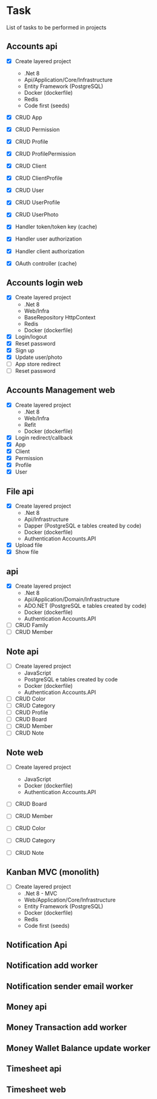 # Task

List of tasks to be performed in projects

## Accounts api
- [x] Create layered project 
    - .Net 8
    - Api/Application/Core/Infrastructure
    - Entity Framework (PostgreSQL)
    - Docker (dockerfile)
    - Redis
    - Code first (seeds)
- [x] CRUD App
- [x] CRUD Permission
- [x] CRUD Profile
- [x] CRUD ProfilePermission
- [x] CRUD Client
- [x] CRUD ClientProfile
- [x] CRUD User
- [x] CRUD UserProfile
- [x] CRUD UserPhoto
- [x] Handler token/token key (cache)
- [x] Handler user authorization
- [x] Handler client authorization
- [x] OAuth controller (cache)

    
## Accounts login web

- [x] Create layered project 
    - .Net 8
    - Web/Infra
    - BaseRepository HttpContext
    - Redis
    - Docker (dockerfile)
- [x] Login/logout
- [x] Reset password
- [x] Sign up
- [x] Update user/photo
- [ ] App store redirect
- [ ] Reset password

## Accounts Management web

- [x] Create layered project 
    - .Net 8
    - Web/Infra
    - Refit
    - Docker (dockerfile)
- [x] Login redirect/callback
- [x] App
- [x] Client
- [x] Permission
- [x] Profile
- [x] User

## File api

- [x] Create layered project 
    - .Net 8
    - Api/Infrastructure
    - Dapper (PostgreSQL e tables created by code)
    - Docker (dockerfile)
    - Authentication Accounts.API
- [x] Upload file
- [x] Show file

## api

- [x] Create layered project 
    - .Net 8
    - Api/Application/Domain/Infrastructure
    - ADO.NET (PostgreSQL e tables created by code)
    - Docker (dockerfile)
    - Authentication Accounts.API
- [ ] CRUD Family
- [ ] CRUD Member

## Note api

- [ ] Create layered project 
    - JavaScript
    - PostgreSQL e tables created by code
    - Docker (dockerfile)
    - Authentication Accounts.API
- [ ] CRUD Color
- [ ] CRUD Category
- [ ] CRUD Profile
- [ ] CRUD Board
- [ ] CRUD Member
- [ ] CRUD Note

## Note web

- [ ] Create layered project 
    - JavaScript
    - Docker (dockerfile)
    - Authentication Accounts.API
- [ ] CRUD Board
- [ ] CRUD Member
- [ ] CRUD Color
- [ ] CRUD Category
- [ ] CRUD Note


## Kanban MVC (monolith)
- [ ] Create layered project 
    - .Net 8 - MVC
    - Web/Application/Core/Infrastructure
    - Entity Framework (PostgreSQL)
    - Docker (dockerfile)
    - Redis
    - Code first (seeds)


## Notification Api

## Notification add worker

## Notification sender email worker

## Money api

## Money Transaction add worker

## Money Wallet Balance update worker

## Timesheet api

## Timesheet web